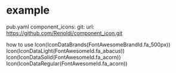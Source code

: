 # example

pub.yaml
component_icons:
git:
url: https://github.com/Renoldi/component_icon.git

how to use
Icon(IconDataBrands(FontAwesomeBrandId.fa_500px))
Icon(IconDataLight(FontAwesomeId.fa_abacus))
Icon(IconDataSolid(FontAwesomeId.fa_acorn))
Icon(IconDataRegular(FontAwesomeId.fa_acorn))
